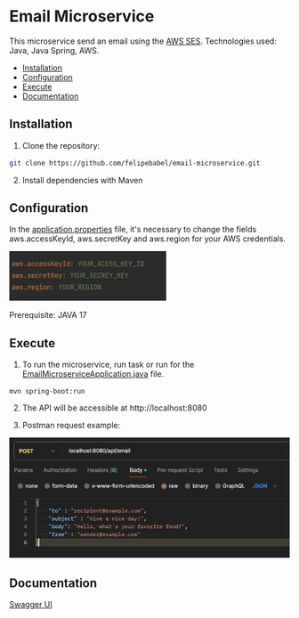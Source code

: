 # Email Microservice

This microservice send an email using the [AWS SES](https://aws.amazon.com/pt/ses/).
Technologies used: Java, Java Spring, AWS.

- [Installation](#installation)
- [Configuration](#configuration)
- [Execute](#execute)
- [Documentation](#documentation)

## Installation

1. Clone the repository:

```bash
git clone https://github.com/felipebabel/email-microservice.git
```

2. Install dependencies with Maven
## Configuration
In the [application.properties](src/main/resources/application.properties) file,
it's necessary to change the fields aws.accessKeyId, aws.secretKey and aws.region for your AWS credentials.

![img.png](assets/img/img.png)

Prerequisite: JAVA 17

## Execute

1. To run the microservice, run task or run for
the [EmailMicroserviceApplication.java](src/main/java/com/emailmicroservice/EmailMicroserviceApplication.java) file.


```task
mvn spring-boot:run
```
2. The API will be accessible at http://localhost:8080

3. Postman request example:

![img_1.png](assets/img/img_1.png)

## Documentation

[Swagger UI](http://localhost:8080/swagger-ui/index.html#/)